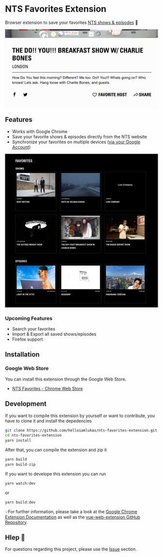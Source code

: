 # NTS Favorites Extension
Browser extension to save your favorites [NTS shows & episodes](https://www.nts.live/) 🖤

![NTS Favorites Extension](nts-favorites-cover.gif)

## Features

- Works with Google Chrome
- Save your favorite shows & episodes directly from the NTS website
- Synchronize your favorites on multiple devices ([via your Google Account](https://support.google.com/chrome/answer/185277))

![NTS Favorites Extension](nts-favorites-preview.jpg)

### Upcoming Features

- Search your favorites
- Import & Export all saved shows/episodes
- Firefox support

## Installation
### Google Web Store
You can install this extension through the Google Web Store.
- [NTS Favorites - Chrome Web Store](https://chrome.google.com/webstore/detail/)

## Development
If you want to compile this extension by yourself or want to contribute, you have to clone it and install the depedencies

```bash
git clone https://github.com/helloiamlukas/nts-favorites-extension.git
cd nts-favorites-extension
yarn install
```

After that, you can compile the extension and zip it
```bash
yarn build
yarn build-zip
```

If you want to develope this extension you can run
```bash
yarn watch:dev
```
or
```bash
yarn build:dev
```

💡For further information, please take a look at the [Google Chrome Extension Documentation](https://developer.chrome.com/extensions) as well as the
[vue-web-extension GitHub Repository](https://github.com/Kocal/vue-web-extension).

## Hlep 🤔

For questions regarding this project, please use the [Issue](https://github.com/helloiamlukas/nts-favorites-extension/issues) section. 